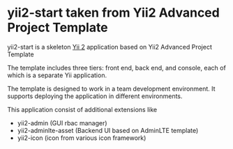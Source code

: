 yii2-start taken from Yii2 Advanced Project Template
=====================================================

yii2-start is a skeleton [Yii 2](http://www.yiiframework.com/) application based on Yii2 Advanced Project Template

The template includes three tiers: front end, back end, and console, each of which is a separate Yii application.

The template is designed to work in a team development environment. It supports deploying the application in different environments.

This application consist of additional extensions like
- yii2-admin (GUI rbac manager)
- yii2-adminlte-asset (Backend UI based on AdminLTE template)
- yii2-icon (icon from various icon framework)

